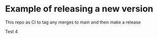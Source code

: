 # Example of releasing a new version

This repo as CI to tag any merges to main and then make a release

Test 4